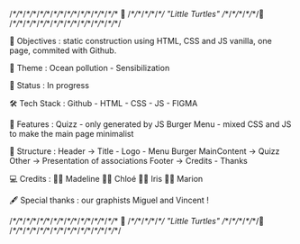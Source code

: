 /_\*/_\*/_\*/_\*/_\*/_\*/_\*/_\*/_\*/_\*/_\*/_\*/_\*/_\*/_\*/_\*
🐢 /_\*/_\*/_\*/_\*/_\*/ "Little Turtles" /_\*/_\*/_\*/_\*/_\*/🐢
/_\*/_\*/_\*/_\*/_\*/_\*/_\*/_\*/_\*/_\*/_\*/_\*/_\*/_\*/_\*/_\*/

🎯 Objectives : static construction using HTML, CSS and JS vanilla, one page, commited with Github.

🌊 Theme : Ocean pollution - Sensibilization

📣 Status : In progress

🛠 Tech Stack : Github - HTML - CSS - JS - FIGMA

🚀 Features :
Quizz - only generated by JS
Burger Menu - mixed CSS and JS to make the main page minimalist

📝 Structure :
Header -> Title - Logo - Menu Burger
MainContent -> Quizz
Other -> Presentation of associations
Footer -> Credits - Thanks

💻 Credits :
👩🏻 Madeline
👩🏻 Chloé
🧑🏻 Iris
👩🏻 Marion
  
   
🖋 Special thanks : our graphists Miguel and Vincent !

/_\*/_\*/_\*/_\*/_\*/_\*/_\*/_\*/_\*/_\*/_\*/_\*/_\*/_\*/_\*/_\*
🐢 /_\*/_\*/_\*/_\*/_\*/ "Little Turtles" /_\*/_\*/_\*/_\*/_\*/🐢
/_\*/_\*/_\*/_\*/_\*/_\*/_\*/_\*/_\*/_\*/_\*/_\*/_\*/_\*/_\*/_\*/
